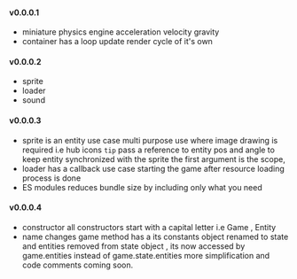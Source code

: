 #### v0.0.0.1
* miniature physics engine acceleration velocity gravity
* container has a loop update render cycle of it's own
#### v0.0.0.2
* sprite
* loader
* sound
#### v0.0.0.3
* sprite is an entity
	use case multi purpose use where image drawing is required i.e hub icons
	`tip` pass a reference to entity pos and angle to keep entity synchronized with the sprite
	the first argument is the scope,
* loader has a callback
	use case starting the game after resource loading process is done
* ES modules
	reduces bundle size by including only what you need
#### v0.0.0.4
* constructor
	all constructors start with a capital letter i.e Game , Entity 
* name changes
	game method has a its constants object renamed to state
	and entities removed from state object , its now accessed by game.entities instead of game.state.entities
	more simplification and code comments coming soon.